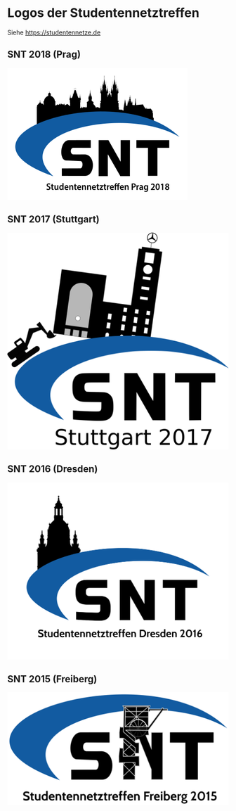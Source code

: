 # Logos der Studentennetztreffen

Siehe https://studentennetze.de

## SNT 2018 (Prag)

![SNT 2018](snt_2018_prag.png)

## SNT 2017 (Stuttgart)

![SNT 2017](snt_2017_stuttgart.png)

## SNT 2016 (Dresden)

![SNT 2016](snt_2016_dresden.png)

## SNT 2015 (Freiberg)

![SNT 2015](snt_2015_freiberg.png)

